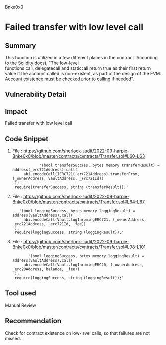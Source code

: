 Bnke0x0
# Failed transfer with low level call

## Summary
This function is utilized in a few different places in the contract. According to the [Solidity docs](https://docs.soliditylang.org/en/develop/control-structures.html#error-handling-assert-require-revert-and-exceptions)), "The low-level functions call, delegatecall and staticcall return true as their first return value if the account called is non-existent, as part of the design of the EVM. Account existence must be checked prior to calling if needed".

## Vulnerability Detail

## Impact
Failed transfer with low level call

## Code Snippet

1. File : https://github.com/sherlock-audit/2022-09-harpie-Bnke0x0/blob/master/contracts/contracts/Transfer.sol#L60-L63

                   '(bool transferSuccess, bytes memory transferResult) = address(_erc721Address).call(
            abi.encodeCall(IERC721(_erc721Address).transferFrom, (_ownerAddress, vaultAddress, _erc721Id))
        );
        require(transferSuccess, string (transferResult));'

2. File : https://github.com/sherlock-audit/2022-09-harpie-Bnke0x0/blob/master/contracts/contracts/Transfer.sol#L64-L67

          '(bool loggingSuccess, bytes memory loggingResult) = address(vaultAddress).call(
            abi.encodeCall(Vault.logIncomingERC721, (_ownerAddress, _erc721Address, _erc721Id, _fee))
        );
        require(loggingSuccess, string (loggingResult));'    

3. File : https://github.com/sherlock-audit/2022-09-harpie-Bnke0x0/blob/master/contracts/contracts/Transfer.sol#L98-L101

              '(bool loggingSuccess, bytes memory loggingResult) = address(vaultAddress).call(
            abi.encodeCall(Vault.logIncomingERC20, (_ownerAddress, _erc20Address, balance, _fee))
        );
        require(loggingSuccess, string (loggingResult));'
        

## Tool used

Manual Review

## Recommendation

Check for contract existence on low-level calls, so that failures are not missed.
